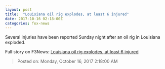 ```yaml
---
layout: post
title:  "Louisiana oil rig explodes, at least 6 injured"
date: 2017-10-16 02:18:00Z
categories: fox-news
---
```


Several injuries have been reported Sunday night after an oil rig in Louisiana exploded.


Full story on F3News: [Louisiana oil rig explodes, at least 6 injured](http://www.f3nws.com/n/WxHQHJ)

> Posted on: Monday, October 16, 2017 2:18:00 AM
